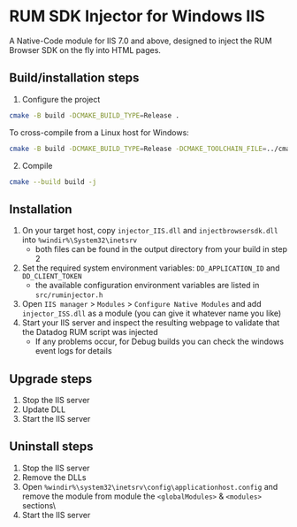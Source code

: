 # RUM SDK Injector for Windows IIS

A Native-Code module for IIS 7.0 and above, designed to inject the RUM Browser SDK on the fly into HTML pages.



## Build/installation steps
1. Configure the project
```sh
cmake -B build -DCMAKE_BUILD_TYPE=Release .
```

To cross-compile from a Linux host for Windows:
```sh
cmake -B build -DCMAKE_BUILD_TYPE=Release -DCMAKE_TOOLCHAIN_FILE=../cmake/toolchain-x86_64-pc-windows-msvc.cmake .
```
2. Compile

```sh
cmake --build build -j
```

## Installation
1. On your target host, copy `injector_IIS.dll` and `injectbrowsersdk.dll` into `%windir%\System32\inetsrv`
    - both files can be found in the output directory from your build in step 2
2. Set the required system environment variables: `DD_APPLICATION_ID` and `DD_CLIENT_TOKEN`
    - the available configuration environment variables are listed in `src/ruminjector.h`
3. Open `IIS manager` > `Modules` > `Configure Native Modules` and add `injector_ISS.dll` as a module (you can give it whatever name you like)
4. Start your IIS server and inspect the resulting webpage to validate that the Datadog RUM script was injected
    - If any problems occur, for Debug builds you can check the windows event logs for details

## Upgrade steps
1. Stop the IIS server
2. Update DLL
3. Start the IIS server

## Uninstall steps
1. Stop the IIS server
2. Remove the DLLs
3. Open `%windir%\system32\inetsrv\config\applicationhost.config` and remove the module from  module the `<globalModules>` & `<modules>` sections\
4. Start the IIS server
